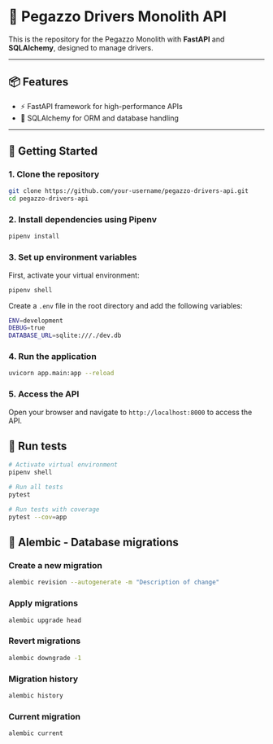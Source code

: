 # 🚚 Pegazzo Drivers Monolith API

This is the repository for the Pegazzo Monolith with **FastAPI** and **SQLAlchemy**, designed to manage drivers.

---

## 📦 Features

- ⚡️ FastAPI framework for high-performance APIs
- 🧱 SQLAlchemy for ORM and database handling

---

## 🚀 Getting Started

### 1. Clone the repository

```bash
git clone https://github.com/your-username/pegazzo-drivers-api.git
cd pegazzo-drivers-api
```

### 2. Install dependencies using Pipenv

```bash
pipenv install
```

### 3. Set up environment variables

First, activate your virtual environment:

```bash
pipenv shell
```

Create a `.env` file in the root directory and add the following variables:

```bash
ENV=development
DEBUG=true
DATABASE_URL=sqlite:///./dev.db
```

### 4. Run the application

```bash
uvicorn app.main:app --reload
```

### 5. Access the API

Open your browser and navigate to `http://localhost:8000` to access the API.

## 🧪 Run tests

```bash
# Activate virtual environment
pipenv shell

# Run all tests
pytest

# Run tests with coverage
pytest --cov=app
```

## 🔧 Alembic - Database migrations

### Create a new migration

```bash
alembic revision --autogenerate -m "Description of change"
```

### Apply migrations

```bash
alembic upgrade head
```

### Revert migrations

```bash
alembic downgrade -1
```

### Migration history

```bash
alembic history
```

### Current migration

```bash
alembic current
```

###

